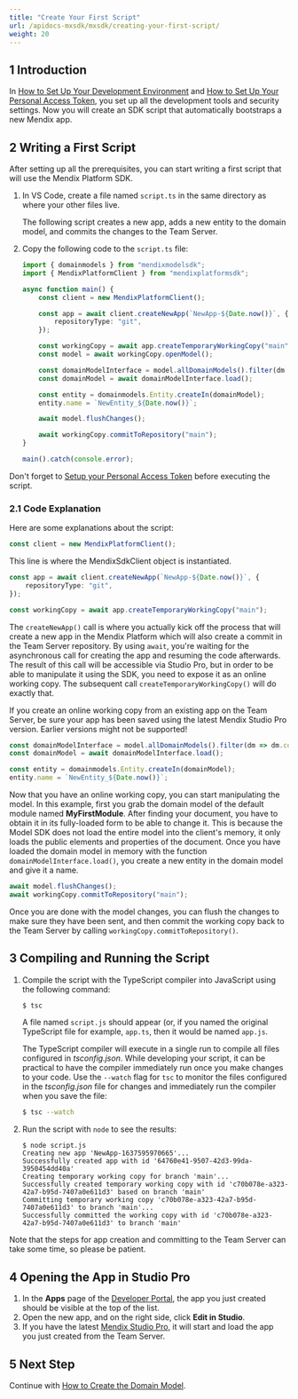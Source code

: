 ```yaml
---
title: "Create Your First Script"
url: /apidocs-mxsdk/mxsdk/creating-your-first-script/
weight: 20
---
```


## 1 Introduction

In [How to Set Up Your Development Environment](/apidocs-mxsdk/mxsdk/setting-up-your-development-environment/) and [How to Set Up Your Personal Access Token](/apidocs-mxsdk/mxsdk/setup-your-pat/), you set up all the development tools and security settings. Now you will create an SDK script that automatically bootstraps a new Mendix app.

## 2 Writing a First Script

After setting up all the prerequisites, you can start writing a first script that will use the Mendix Platform SDK.

1. In VS Code, create a file named `script.ts` in the same directory as where your other files live.

    The following script creates a new app, adds a new entity to the domain model, and commits the changes to the Team Server.
2. Copy the following code to the  `script.ts` file:

    ```ts
    import { domainmodels } from "mendixmodelsdk";
    import { MendixPlatformClient } from "mendixplatformsdk";

    async function main() {
        const client = new MendixPlatformClient();

        const app = await client.createNewApp(`NewApp-${Date.now()}`, {
            repositoryType: "git",
        });

        const workingCopy = await app.createTemporaryWorkingCopy("main");
        const model = await workingCopy.openModel();

        const domainModelInterface = model.allDomainModels().filter(dm => dm.containerAsModule.name === "MyFirstModule")[0];
        const domainModel = await domainModelInterface.load();

        const entity = domainmodels.Entity.createIn(domainModel);
        entity.name = `NewEntity_${Date.now()}`;

        await model.flushChanges();

        await workingCopy.commitToRepository("main");
    }

    main().catch(console.error);
    ```

Don't forget to [Setup your Personal Access Token](/apidocs-mxsdk/mxsdk/setup-your-pat/) before executing the script.

### 2.1 Code Explanation

Here are some explanations about the script:

```ts
const client = new MendixPlatformClient();
```

This line is where the MendixSdkClient object is instantiated.

```ts
const app = await client.createNewApp(`NewApp-${Date.now()}`, {
    repositoryType: "git",
});

const workingCopy = await app.createTemporaryWorkingCopy("main");
```

The `createNewApp()` call is where you actually kick off the process that will create a new app in the Mendix Platform which will also create a commit in the Team Server repository. By using `await`, you're waiting for the asynchronous call for creating the app and resuming the code afterwards. The result of this call will be accessible via Studio Pro, but in order to be able to manipulate it using the SDK, you need to expose it as an online working copy. The subsequent call `createTemporaryWorkingCopy()` will do exactly that.

If you create an online working copy from an existing app on the Team Server, be sure your app has been saved using the latest Mendix Studio Pro version. Earlier versions might not be supported!

```ts
const domainModelInterface = model.allDomainModels().filter(dm => dm.containerAsModule.name === "MyFirstModule")[0];
const domainModel = await domainModelInterface.load();

const entity = domainmodels.Entity.createIn(domainModel);
entity.name = `NewEntity_${Date.now()}`;
```

Now that you have an online working copy, you can start manipulating the model. In this example, first you grab the domain model of the default module named **MyFirstModule**. After finding your document, you have to obtain it in its fully-loaded form to be able to change it. This is because the Model SDK does not load the entire model into the client's memory, it only loads the public elements and properties of the document. Once you have loaded the domain model in memory with the function `domainModelInterface.load()`, you create a new entity in the domain model and give it a name.

```ts
await model.flushChanges();
await workingCopy.commitToRepository("main");
```

Once you are done with the model changes, you can flush the changes to make sure they have been sent, and then commit the working copy back to the Team Server by calling `workingCopy.commitToRepository()`.

## 3 Compiling and Running the Script

1. Compile the script with the TypeScript compiler into JavaScript using the following command:

    ```bash
    $ tsc
    ```

    A file named `script.js` should appear (or, if you named the original TypeScript file for example, `app.ts`, then it would be named `app.js`.

    The TypeScript compiler will execute in a single run to compile all files configured in *tsconfig.json*. While developing your script, it can be practical to have the compiler immediately run once you make changes to your code. Use the `--watch` flag for `tsc` to monitor the files configured in the *tsconfig.json* file for changes and immediately run the compiler when you save the file:

    ```bash
    $ tsc --watch
    ```

2. Run the script with `node` to see the results:

    ```text
    $ node script.js
    Creating new app 'NewApp-1637595970665'...
    Successfully created app with id '64760e41-9507-42d3-99da-3950454dd40a'
    Creating temporary working copy for branch 'main'...
    Successfully created temporary working copy with id 'c70b078e-a323-42a7-b95d-7407a0e611d3' based on branch 'main'
    Committing temporary working copy 'c70b078e-a323-42a7-b95d-7407a0e611d3' to branch 'main'...
    Successfully committed the working copy with id 'c70b078e-a323-42a7-b95d-7407a0e611d3' to branch 'main'
    ```

Note that the steps for app creation and committing to the Team Server can take some time, so please be patient.

## 4 Opening the App in Studio Pro

1. In the **Apps** page of the [Developer Portal](https://sprintr.home.mendix.com/), the app you just created should be visible at the top of the list.
2. Open the new app, and on the right side, click **Edit in Studio**.
3. If you have the latest [Mendix Studio Pro](https://marketplace.mendix.com/link/studiopro/), it will start and load the app you just created from the Team Server.

## 5 Next Step

Continue with [How to Create the Domain Model](/apidocs-mxsdk/mxsdk/creating-the-domain-model/).
